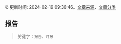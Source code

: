 :alarm_clock: 更新时间: 2024-02-19 09:36:46。[文章来源](/README.md)、[文章分类](/TAGS.md)

## 报告


> 关键字：`报告`、`月报`



